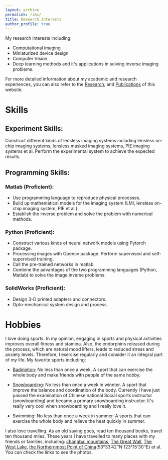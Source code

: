 ```yaml
---
layout: archive
permalink: /i&s/
title: Research Interests
author_profile: true
---
```


My research interests including: 
+ Computational imaging
+ Miniaturized device design
+ Computer Vision
+ Deep learning methods and it's applications in solving inverse imaging problems.

For more detailed information about my academic and research experiences, you can also refer to the [Research](../_pages/research.md), and  [Publications](../_pages/publications.md) of this website.

# Skills

## Experiment Skills:

Construct different kinds of lensless imaging systems including lensless on-chip imaging systems, lensless masked imaging systems, PIE imaging systems et al. Perform the experimental system to achieve the expected results.

## Programming Skills:

### Matlab (Proficient):
+ Use programming language to reproduce physical processes.
+ Build up mathematical models for the imaging system (LMI, lensless on-chip imaging system, PIE et al.).
+ Establish the inverse problem and solve the problem with numerical methods.

### Python (Proficient):
+ Construct various kinds of neural network models using Pytorch package.
+ Processing images with Opencv package. Perform supervised and self-supervised training.
+ Call the pre-trained networks in matlab.
+ Combine the advantages of the two programming languages (Python, Matlab) to solve the image inverse problems.

### SolidWorks (Proficient):
+ Design 3-D printed adapters and connectors.
+ Opto-mechanical system design and process.

# Hobbies

I love doing sports. In my opinion, engaging in sports and physical activities improves overall fitness and stamina. Also, the endorphins released during the process, which are natural mood lifters, leads to reduced stress and anxiety levels. Therefore, I exercise regularly and consider it an integral part of my life. My favorite sports including:

+ [Badminton](../vlogs/badminton.md): No less than once a week. A sport that can exercise the whole body and make friends with people of the same hobby.

+ [Snowboarding](../news/snowboarding.md): No less than once a week in winnter. A sport that improve the balance and coordination of the body. Currently I have just passed the examination of Chinese national Social sports instructor (snowboarding) and became a primary snowboarding instructor. It's really very cool when snowboarding and I really love it.

+ Swimming: No less than once a week in summer. A sports that can exercise the whole body and relieve the heat quickly in summer.

I also love travelling. As an old saying goes, read ten thousand books, travel ten thousand miles. These years I have travelled to many places with my friends or families, including: [changbai mountains](../vlogs/changbai.md), [The Great Wall](../vlogs/changcheng.md), [The West Lake](../vlogs/xihu.md), [the Northernmost Point of China](../news/north_point.md)(53°33’42’‘N 123°15’30’‘E) et al. You can check the links to see the photos.


